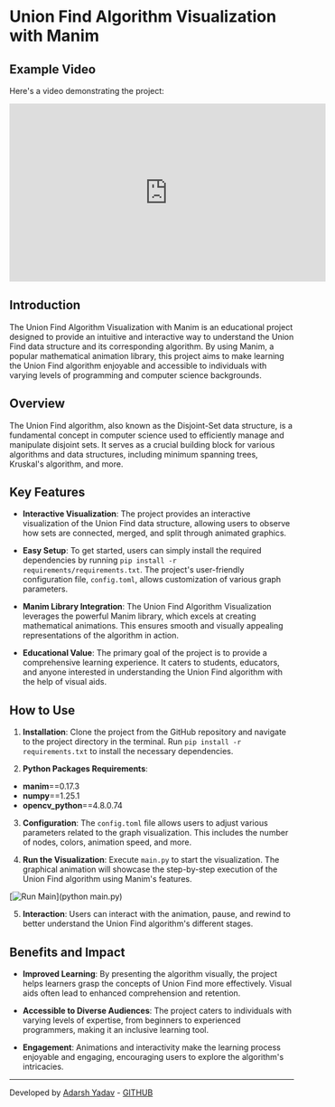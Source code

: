 # Union Find Algorithm Visualization with Manim

## Example Video

Here's a video demonstrating the project:

[//]: # (<!-- Replace 'EMBED_CODE' with the actual embed code you obtained from the video hosting platform -->)

[//]: # (<iframe width="560" height="315" src="EMBED_CODE" frameborder="0" allowfullscreen></iframe>)
<iframe width="560" height="315" src="https://www.youtube.com/embed/IogGM7D5zJw" title="YouTube video player" frameborder="0" allow="accelerometer; autoplay; clipboard-write; encrypted-media; gyroscope; picture-in-picture; web-share" allowfullscreen></iframe>

## Introduction

The Union Find Algorithm Visualization with Manim is an educational project designed to provide an intuitive and interactive way to understand the Union Find data structure and its corresponding algorithm. By using Manim, a popular mathematical animation library, this project aims to make learning the Union Find algorithm enjoyable and accessible to individuals with varying levels of programming and computer science backgrounds.

## Overview

The Union Find algorithm, also known as the Disjoint-Set data structure, is a fundamental concept in computer science used to efficiently manage and manipulate disjoint sets. It serves as a crucial building block for various algorithms and data structures, including minimum spanning trees, Kruskal's algorithm, and more.

## Key Features

- **Interactive Visualization**: The project provides an interactive visualization of the Union Find data structure, allowing users to observe how sets are connected, merged, and split through animated graphics.

- **Easy Setup**: To get started, users can simply install the required dependencies by running `pip install -r requirements/requirements.txt`. The project's user-friendly configuration file, `config.toml`, allows customization of various graph parameters.

- **Manim Library Integration**: The Union Find Algorithm Visualization leverages the powerful Manim library, which excels at creating mathematical animations. This ensures smooth and visually appealing representations of the algorithm in action.

- **Educational Value**: The primary goal of the project is to provide a comprehensive learning experience. It caters to students, educators, and anyone interested in understanding the Union Find algorithm with the help of visual aids.

## How to Use

1. **Installation**: Clone the project from the GitHub repository and navigate to the project directory in the terminal. Run `pip install -r requirements.txt` to install the necessary dependencies.

2. **Python Packages Requirements**:
- **manim**==0.17.3
- **numpy**==1.25.1
- **opencv_python**==4.8.0.74

3. **Configuration**: The `config.toml` file allows users to adjust various parameters related to the graph visualization. This includes the number of nodes, colors, animation speed, and more.

4. **Run the Visualization**: Execute `main.py` to start the visualization. The graphical animation will showcase the step-by-step execution of the Union Find algorithm using Manim's features.

[![Run Main](https://img.shields.io/badge/Run-Main-blue?style=for-the-badge&logo=python)](python main.py)

5. **Interaction**: Users can interact with the animation, pause, and rewind to better understand the Union Find algorithm's different stages.

## Benefits and Impact

- **Improved Learning**: By presenting the algorithm visually, the project helps learners grasp the concepts of Union Find more effectively. Visual aids often lead to enhanced comprehension and retention.

- **Accessible to Diverse Audiences**: The project caters to individuals with varying levels of expertise, from beginners to experienced programmers, making it an inclusive learning tool.

- **Engagement**: Animations and interactivity make the learning process enjoyable and engaging, encouraging users to explore the algorithm's intricacies.

---
Developed by [Adarsh Yadav](https://www.linkedin.com/in/adarsh-yadav-b35a06263/) - [GITHUB](https://github.com/AdarshYadav0049)
